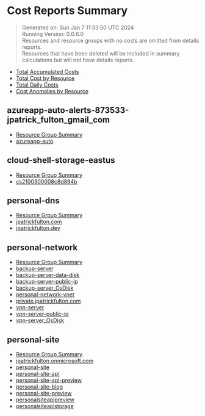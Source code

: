 # Cost Reports Summary

> Generated on: Sun Jan  7 11:33:50 UTC 2024 <br />
> Running Version: 0.0.6.0 <br />
> Resources and resource groups with no costs are omitted from details reports. <br />
> Resources that have been deleted will be included in summary calculations but will not have details reports.

- [Total Accumulated Costs](./accumulated-cost.md)
- [Total Cost by Resource](./cost-by-resource.md)
- [Total Daily Costs](./daily-costs.md)
- [Cost Anomalies by Resource](./anomalies-by-resource.md)







## azureapp-auto-alerts-873533-jpatrick_fulton_gmail_com

- [Resource Group Summary](./azureapp-auto-alerts-873533-jpatrick_fulton_gmail_com/README.md)
- [azureapp-auto](./azureapp-auto-alerts-873533-jpatrick_fulton_gmail_com/azureapp-auto.md)

## cloud-shell-storage-eastus

- [Resource Group Summary](./cloud-shell-storage-eastus/README.md)
- [cs2100300008c8d894b](./cloud-shell-storage-eastus/cs2100300008c8d894b.md)

## personal-dns

- [Resource Group Summary](./personal-dns/README.md)
- [jpatrickfulton.com](./personal-dns/jpatrickfulton.com.md)
- [jpatrickfulton.dev](./personal-dns/jpatrickfulton.dev.md)

## personal-network

- [Resource Group Summary](./personal-network/README.md)
- [backup-server](./personal-network/backup-server.md)
- [backup-server-data-disk](./personal-network/backup-server-data-disk.md)
- [backup-server-public-ip](./personal-network/backup-server-public-ip.md)
- [backup-server_OsDisk](./personal-network/backup-server_OsDisk.md)
- [personal-network-vnet](./personal-network/personal-network-vnet.md)
- [private.jpatrickfulton.com](./personal-network/private.jpatrickfulton.com.md)
- [vpn-server](./personal-network/vpn-server.md)
- [vpn-server-public-ip](./personal-network/vpn-server-public-ip.md)
- [vpn-server_OsDisk](./personal-network/vpn-server_OsDisk.md)

## personal-site

- [Resource Group Summary](./personal-site/README.md)
- [jpatrickfulton.onmicrosoft.com](./personal-site/jpatrickfulton.onmicrosoft.com.md)
- [personal-site](./personal-site/personal-site.md)
- [personal-site-api](./personal-site/personal-site-api.md)
- [personal-site-api-preview](./personal-site/personal-site-api-preview.md)
- [personal-site-blog](./personal-site/personal-site-blog.md)
- [personal-site-preview](./personal-site/personal-site-preview.md)
- [personalsiteapipreview](./personal-site/personalsiteapipreview.md)
- [personalsiteapistorage](./personal-site/personalsiteapistorage.md)


